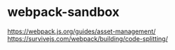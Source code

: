 # webpack-sandbox

https://webpack.js.org/guides/asset-management/
https://survivejs.com/webpack/building/code-splitting/